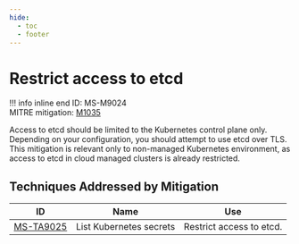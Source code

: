 ```yaml
---
hide:
  - toc
  - footer
---
```


# Restrict access to etcd

!!! info inline end
    ID: MS-M9024<br>
    MITRE mitigation: [M1035](https://attack.mitre.org/mitigations/M1035/)


Access to etcd should be limited to the Kubernetes control plane only. Depending on your configuration, you should attempt to use etcd over TLS. This mitigation is relevant only to non-managed Kubernetes environment, as access to etcd in cloud managed clusters is already restricted.


## Techniques Addressed by Mitigation

|ID|Name|Use|
|--|----------|-----------|
|[MS-TA9025](../techniques/List%20K8S%20secrets.md)|List Kubernetes secrets|Restrict access to etcd.|